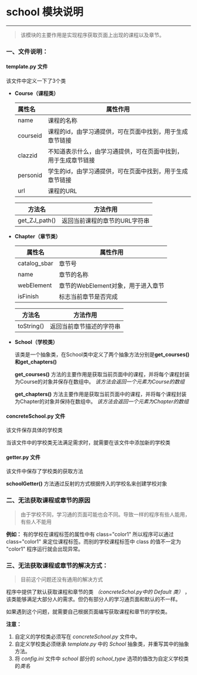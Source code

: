 # school 模块说明

---

> 该模块的主要作用是实现程序获取页面上出现的课程以及章节。

### 一、文件说明：
#### template.py 文件
该文件中定义一下了3个类

- **Course（课程类）**

  | 属性名   | 属性作用                                                     |
  | :------- | ------------------------------------------------------------ |
  | name     | 课程的名称                                                   |
  | courseid | 课程的id，由学习通提供，可在页面中找到，用于生成章节链接     |
  | clazzid  | 不知道表示什么，由学习通提供，可在页面中找到，用于生成章节链接 |
  | personid | 学生的id，由学习通提供，可在页面中找到，用于生成章节链接     |
  | url      | 课程的URL                                                    |

  | 方法名        | 方法作用                      |
  | ------------- | ----------------------------- |
  | get_ZJ_path() | 返回当前课程的章节的URL字符串 |

  

- **Chapter（章节类）**

  | 属性名       | 属性作用                           |
  | ------------ | ---------------------------------- |
  | catalog_sbar | 章节号                             |
  | name         | 章节的名称                         |
  | webElement   | 章节的WebElement对象，用于进入章节 |
  | isFinish     | 标志当前章节是否完成               |

  | 方法名     | 方法作用                 |
  | ---------- | ------------------------ |
  | toString() | 返回当前章节描述的字符串 |

  

- **School（学校类）**

  该类是一个抽象类，在School类中定义了两个抽象方法分别是**get_courses()**和**get_chapters()**

  **get_courses()** 方法的主要作用是获取当前页面中的课程，并将每个课程封装为Course的对象并保存在数组中。
  *该方法会返回一个元素为Course的数组*
  
  **get_chapters()** 方法主要作用是获取当前页面中的课程，并将每个课程封装为Chapter的对象并保持在数组中。
  *该方法会返回一个元素为Chapter的数组*

#### concreteSchool.py 文件

该文件保存具体的学校类

当该文件中的学校类无法满足需求时，就需要在该文件中添加新的学校类

#### getter.py 文件

该文件中保存了学校类的获取方法

**schoolGetter()** 方法通过反射的方式根据传入的学校名来创建学校对象



### 二、无法获取课程或章节的原因

> 由于学校不同，学习通的页面可能也会不同。导致一样的程序有些人能用，有些人不能用

**例如：** 有的学校在课程标签的属性中有 class="color1" 所以程序可以通过 class="color1" 来定位课程标签。而别的学校课程标签中 class 的值不一定为 "color1" 程序运行就会出现异常。



### 三、无法获取课程或章节的解决方式：

> 目前这个问题还没有通用的解决方式

程序中提供了默认获取课程和章节的类 *（concreteSchol.py中的 Default 类）* ，该类能够满足大部分人的需求。但仍有部分人的学习通页面和默认的不一样。

如果遇到这个问题，就需要自己根据页面编写获取课程和章节的学校类。

**注意：** 

1. 自定义的学校类必须写在 *concreteSchool.py* 文件中。
2. 自定义学校类必须继承 *template.py* 中的 *School* 抽象类，并重写其中的抽象方法。
3. 将 *config.ini* 文件中 *school* 部分的 *school_type* 选项的值改为自定义学校类的*类名*
